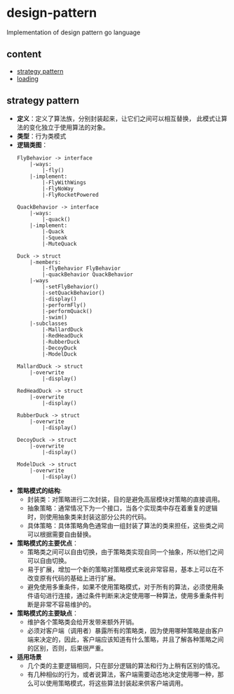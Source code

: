 # design-pattern
Implementation of design pattern go language

## content
+ [strategy pattern](#strategy-pattern)
+ [loading]()

## strategy pattern
+ **定义**：定义了算法族，分别封装起来，让它们之间可以相互替换，
此模式让算法的变化独立于使用算法的对象。
+ **类型**：行为类模式
+ **逻辑类图**：
	```
	FlyBehavior -> interface
		|-ways:
			|-fly()
		|-implement:
			|-FlyWithWings
			|-FlyNoWay
			|-FlyRocketPowered
	
	QuackBehavior -> interface
		|-ways:
			|-quack()
		|-implement:
			|-Quack
			|-Squeak
			|-MuteQuack
	
	Duck -> struct
		|-members:
			|-flyBehavior FlyBehavior
			|-quackBehavior QuackBehavior
		|-ways
			|-setFlyBehavior()
			|-setQuackBehavior()
			|-display()
			|-performFly()
			|-performQuack()
			|-swim()
		|-subclasses
			|-MallardDuck
			|-RedHeadDuck
			|-RubberDuck
			|-DecoyDuck
			|-ModelDuck
			
	MallardDuck -> struct
    	|-overwrite
    		|-display()
    		
	RedHeadDuck -> struct
    	|-overwrite
    		|-display()
    		
	RubberDuck -> struct
    	|-overwrite
    		|-display()
    		
	DecoyDuck -> struct
    	|-overwrite
    		|-display()
    		
	ModelDuck -> struct
    	|-overwrite
    		|-display()
	```
+ **策略模式的结构**:
	+ 封装类：对策略进行二次封装，目的是避免高层模块对策略的直接调用。
	+ 抽象策略：通常情况下为一个接口，当各个实现类中存在着重复的逻辑时，则使用抽象类来封装这部分公共的代码。
	+ 具体策略：具体策略角色通常由一组封装了算法的类来担任，这些类之间可以根据需要自由替换。
+ **策略模式的主要优点**：
	+ 策略类之间可以自由切换，由于策略类实现自同一个抽象，所以他们之间可以自由切换。
	+ 易于扩展，增加一个新的策略对策略模式来说非常容易，基本上可以在不改变原有代码的基础上进行扩展。
	+ 避免使用多重条件，如果不使用策略模式，对于所有的算法，必须使用条件语句进行连接，通过条件判断来决定使用哪一种算法，使用多重条件判断是非常不容易维护的。
+ **策略模式的主要缺点**：
	+ 维护各个策略类会给开发带来额外开销。
	+ 必须对客户端（调用者）暴露所有的策略类，因为使用哪种策略是由客户端来决定的，因此，客户端应该知道有什么策略，并且了解各种策略之间的区别，否则，后果很严重。
+ **适用场景**
	+ 几个类的主要逻辑相同，只在部分逻辑的算法和行为上稍有区别的情况。
	+ 有几种相似的行为，或者说算法，客户端需要动态地决定使用哪一种，那么可以使用策略模式，将这些算法封装起来供客户端调用。
	